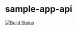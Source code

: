# sample-app-api

[![Build Status](https://travis-ci.org/MohammadSalek/sample-app-api.svg?branch=master)](https://travis-ci.org/MohammadSalek/sample-app-api)
